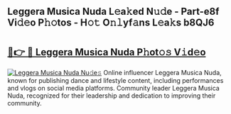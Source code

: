 ## Leggera Musica Nuda L𝚎a𝚔ed N𝚞𝚍e - Part-e8f Vi𝚍𝚎o P𝚑𝚘tos - H𝚘𝚝 O𝚗𝚕yf𝚊ns L𝚎a𝚔s b8QJ6

# <h2><a href="http://kf5w3nl.oniu.top/?m=Leggera+Musica+Nuda">🔗👉 🔴 Leggera Musica Nuda P𝚑ot𝚘𝚜 V𝚒d𝚎o</a></h2>

[![Leggera Musica Nuda Nu𝚍e𝚜](https://i.imgur.com/0qMVB7G.gif)](http://kf5w3nl.oniu.top/?m=Leggera+Musica+Nuda)
Online influencer Leggera Musica Nuda, known for publishing dance and lifestyle content, including performances and vlogs on social media platforms. Community leader Leggera Musica Nuda, recognized for their leadership and dedication to improving their community.  
